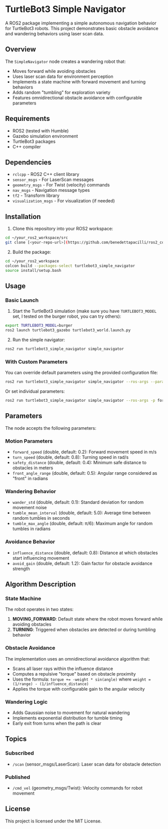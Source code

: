 # TurtleBot3 Simple Navigator

A ROS2 package implementing a simple autonomous navigation behavior for TurtleBot3 robots. This project demonstrates basic obstacle avoidance and wandering behaviors using laser scan data.

## Overview

The `SimpleNavigator` node creates a wandering robot that:
- Moves forward while avoiding obstacles
- Uses laser scan data for environment perception
- Implements a state machine with forward movement and turning behaviors
- Adds random "tumbling" for exploration variety
- Features omnidirectional obstacle avoidance with configurable parameters

## Requirements

- ROS2 (tested with Humble)
- Gazebo simulation environment
- TurtleBot3 packages
- C++ compiler

## Dependencies

- `rclcpp` - ROS2 C++ client library
- `sensor_msgs` - For LaserScan messages
- `geometry_msgs` - For Twist (velocity) commands
- `nav_msgs` - Navigation message types
- `tf2` - Transform library
- `visualization_msgs` - For visualization (if needed)

## Installation

1. Clone this repository into your ROS2 workspace:
```bash
cd ~/your_ros2_workspace/src
git clone [<your-repo-url>](https://github.com/benedettapacilli/ros2_collision_free_navigation)
```

2. Build the package:
```bash
cd ~/your_ros2_workspace
colcon build --packages-select turtlebot3_simple_navigator
source install/setup.bash
```

## Usage

### Basic Launch

1. Start the TurtleBot3 simulation (make sure you have `TURTLEBOT3_MODEL` set, I tested on the burger robot, you can try others):
```bash
export TURTLEBOT3_MODEL=burger
ros2 launch turtlebot3_gazebo turtlebot3_world.launch.py
```

2. Run the simple navigator:
```bash
ros2 run turtlebot3_simple_navigator simple_navigator
```

### With Custom Parameters

You can override default parameters using the provided configuration file:
```bash
ros2 run turtlebot3_simple_navigator simple_navigator --ros-args --params-file src/turtlebot3_simple_navigator/config/params.yaml
```

Or set individual parameters:
```bash
ros2 run turtlebot3_simple_navigator simple_navigator --ros-args -p forward_speed:=0.3 -p safety_distance:=0.25
```

## Parameters

The node accepts the following parameters:

### Motion Parameters
- `forward_speed` (double, default: 0.2): Forward movement speed in m/s
- `turn_speed` (double, default: 0.8): Turning speed in rad/s
- `safety_distance` (double, default: 0.4): Minimum safe distance to obstacles in meters
- `front_angle_range` (double, default: 0.5): Angular range considered as "front" in radians

### Wandering Behavior
- `wander_std` (double, default: 0.1): Standard deviation for random movement noise
- `tumble_mean_interval` (double, default: 5.0): Average time between random tumbles in seconds
- `tumble_max_angle` (double, default: π/6): Maximum angle for random tumbles in radians

### Avoidance Behavior
- `influence_distance` (double, default: 0.8): Distance at which obstacles start influencing movement
- `avoid_gain` (double, default: 1.2): Gain factor for obstacle avoidance strength

## Algorithm Description

### State Machine
The robot operates in two states:
1. **MOVING_FORWARD**: Default state where the robot moves forward while avoiding obstacles
2. **TURNING**: Triggered when obstacles are detected or during tumbling behavior

### Obstacle Avoidance
The implementation uses an omnidirectional avoidance algorithm that:
- Scans all laser rays within the influence distance
- Computes a repulsive "torque" based on obstacle proximity
- Uses the formula: `torque += -weight * sin(angle)` where `weight = (1/range) - (1/influence_distance)`
- Applies the torque with configurable gain to the angular velocity

### Wandering Logic
- Adds Gaussian noise to movement for natural wandering
- Implements exponential distribution for tumble timing
- Early exit from turns when the path is clear

## Topics

### Subscribed
- `/scan` (sensor_msgs/LaserScan): Laser scan data for obstacle detection

### Published
- `/cmd_vel` (geometry_msgs/Twist): Velocity commands for robot movement

## License

This project is licensed under the MIT License.
